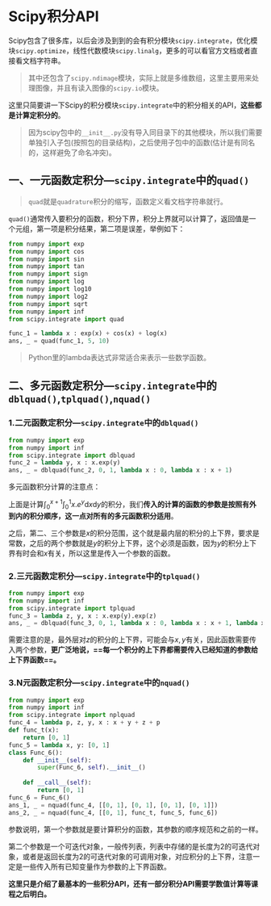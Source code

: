 # Scipy积分API

Scipy包含了很多库，以后会涉及到到的会有积分模块`scipy.integrate`，优化模块`scipy.optimize`，线性代数模块`scipy.linalg`，更多的可以看官方文档或者直接看文档字符串。

> 其中还包含了`scipy.ndimage`模块，实际上就是多维数组，这里主要用来处理图像，并且有读入图像的`scipy.io`模块。

这里只简要讲一下Scipy的积分模块`scipy.integrate`中的积分相关的API，**这些都是计算定积分的**。

> 因为scipy包中的`__init__.py`没有导入同目录下的其他模块，所以我们需要单独引入子包(按照包的目录结构)，之后使用子包中的函数(估计是有同名的，这样避免了命名冲突)。

## 一、一元函数定积分—`scipy.integrate`中的`quad()`

> `quad`就是`quadrature`积分的缩写，函数定义看文档字符串就行。

`quad()`通常传入要积分的函数，积分下界，积分上界就可以计算了，返回值是一个元组，第一项是积分结果，第二项是误差，举例如下：

```python
from numpy import exp
from numpy import cos
from numpy import sin
from numpy import tan
from numpy import sign
from numpy import log
from numpy import log10
from numpy import log2
from numpy import sqrt
from numpy import inf
from scipy.integrate import quad

func_1 = lambda x : exp(x) + cos(x) + log(x)
ans, _ = quad(func_1, 5, 10)
```

> Python里的lambda表达式非常适合来表示一些数学函数。



## 二、多元函数定积分—`scipy.integrate`中的`dblquad()`,`tplquad()`,`nquad()`

### 1.二元函数定积分—`scipy.integrate`中的`dblquad()`

```python
from numpy import exp
from numpy import inf
from scipy.integrate import dblquad
func_2 = lambda y, x : x.exp(y)
ans, _ = dblquad(func_2, 0, 1, lambda x : 0, lambda x : x + 1)
```

多元函数积分计算的注意点：

上面是计算$\int_0^{x+1}\int_0^1x.e^y\mathrm{d}x\mathrm{d}y$的积分，我们**传入的计算的函数的参数是按照有外到内的积分顺序，这一点对所有的多元函数积分适用**。

之后，第二、三个参数是$x$的积分范围，这个就是最内层的积分的上下界，要求是常数，之后的两个参数就是$y$的积分上下界，这个必须是函数，因为$y$的积分上下界有时会和$x$有关，所以这里是传入一个参数的函数。

### 2.三元函数定积分—`scipy.integrate`中的`tplquad()`

```python
from numpy import exp
from numpy import inf
from scipy.integrate import tplquad
func_3 = lambda z, y, x : x.exp(y).exp(z)
ans, _ = dblquad(func_3, 0, 1, lambda x : 0, lambda x : x + 1, lambda x, y : 0, lambda x, y : 1)
```

需要注意的是，最外层对$z$的积分的上下界，可能会与$x,y$有关，因此函数需要传入两个参数，**更广泛地说，==每一个积分的上下界都需要传入已经知道的参数给上下界函数==。**

### 3.N元函数定积分—`scipy.integrate`中的`nquad()`

```python
from numpy import exp
from numpy import inf
from scipy.integrate import nplquad
func_4 = lambda p, z, y, x : x + y + z + p
def func_t(x):
    return [0, 1]
func_5 = lambda x, y: [0, 1]
class Func_6():
    def __init__(self):
        super(Func_6, self).__init__()
       
   	def __call__(self):
        return [0, 1]
func_6 = Func_6()
ans_1, _ = nquad(func_4, [[0, 1], [0, 1], [0, 1], [0, 1]])
ans_2, _ = nquad(func_4, [[0, 1], func_t, func_5, func_6])
```

参数说明，第一个参数就是要计算积分的函数，其参数的顺序规范和之前的一样。

第二个参数是一个可迭代对象，一般传列表，列表中存储的是长度为2的可迭代对象，或者是返回长度为2的可迭代对象的可调用对象，对应积分的上下界，注意一定是一些传入所有已知变量作为参数的上下界函数。



**这里只是介绍了最基本的一些积分API，还有一部分积分API需要学数值计算等课程之后明白。**